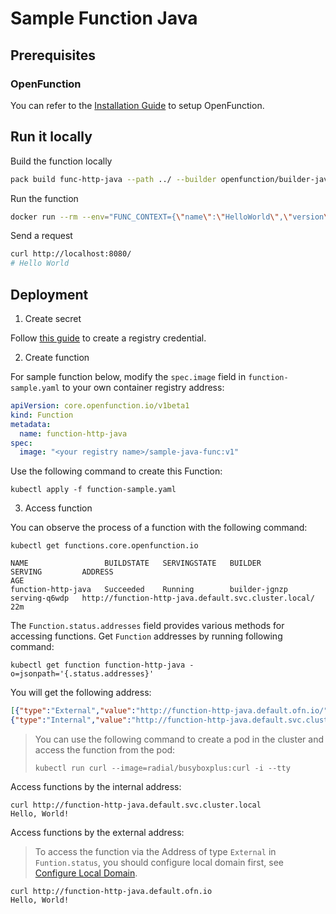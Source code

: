 # Sample Function Java

## Prerequisites

### OpenFunction

You can refer to the [Installation Guide](https://openfunction.dev/docs/getting-started/installation/) to setup OpenFunction.

## Run it locally

Build the function locally

  ```sh
  pack build func-http-java --path ../ --builder openfunction/builder-java:v2-18 --env FUNC_NAME="dev.openfunction.samples.HttpFunctionImpl"  --env FUNC_CLEAR_SOURCE=true
  ```

Run the function

  ```sh
  docker run --rm --env="FUNC_CONTEXT={\"name\":\"HelloWorld\",\"version\":\"v1.0.0\",\"port\":\"8080\",\"runtime\":\"Knative\"}" --env="CONTEXT_MODE=self-host" --name func-http-java -p 8080:8080 func-http-java
  ```

Send a request

  ```sh
  curl http://localhost:8080/
  # Hello World
  ```

## Deployment

1. Create secret

Follow [this guide](https://openfunction.dev/docs/getting-started/quickstarts/prerequisites/#registry-credential) to create a registry credential.

2. Create function

For sample function below, modify the ``spec.image`` field in ``function-sample.yaml`` to your own container registry address:

  ```yaml
  apiVersion: core.openfunction.io/v1beta1
  kind: Function
  metadata:
    name: function-http-java
  spec:
    image: "<your registry name>/sample-java-func:v1"
  ```

Use the following command to create this Function:

  ```shell
  kubectl apply -f function-sample.yaml
  ```

3. Access function

You can observe the process of a function with the following command:

  ```shell
  kubectl get functions.core.openfunction.io
   
  NAME                 BUILDSTATE   SERVINGSTATE   BUILDER         SERVING         ADDRESS                                                         AGE
  function-http-java   Succeeded    Running        builder-jgnzp   serving-q6wdp   http://function-http-java.default.svc.cluster.local/               22m
  ```

The `Function.status.addresses` field provides various methods for accessing functions.
Get `Function` addresses by running following command:

  ```shell
  kubectl get function function-http-java -o=jsonpath='{.status.addresses}'
  ```

You will get the following address:
   
  ```json
  [{"type":"External","value":"http://function-http-java.default.ofn.io/"},
  {"type":"Internal","value":"http://function-http-java.default.svc.cluster.local/"}]
  ```

  > You can use the following command to create a pod in the cluster and access the function from the pod:
  >
  > ```shell
  > kubectl run curl --image=radial/busyboxplus:curl -i --tty
  > ```

Access functions by the internal address:

  ```shell
  curl http://function-http-java.default.svc.cluster.local
  Hello, World!
   ```

Access functions by the external address:
  > To access the function via the Address of type `External` in `Funtion.status`, you should configure local domain first, see [Configure Local Domain](https://openfunction.dev/docs/operations/networking/local-domain/).

  ```shell
  curl http://function-http-java.default.ofn.io
  Hello, World!
  ```
   